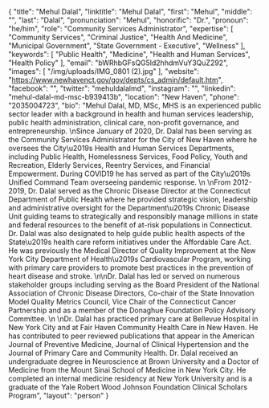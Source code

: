 {
  "title": "Mehul Dalal",
  "linktitle": "Mehul Dalal",
  "first": "Mehul",
  "middle": "",
  "last": "Dalal",
  "pronunciation": "Mehul",
  "honorific": "Dr.",
  "pronoun": "he/him",
  "role": "Community Services Administrator",
  "expertise": [
    "Community Services",
    "Criminal Justice",
    "Health And Medicine",
    "Municipal Government",
    "State Government - Executive",
    "Wellness"
  ],
  "keywords": [
    "Public Health",
    "Medicine",
    "Health and Human Services",
    "Health Policy"
  ],
  "email": "bWRhbGFsQG5ld2hhdmVuY3QuZ292",
  "images": [
    "/img/uploads/IMG_0801 (2).jpg"
  ],
  "website": "https://www.newhavenct.gov/gov/depts/cs_admin/default.htm",
  "facebook": "",
  "twitter": "mehuldalalmd",
  "instagram": "",
  "linkedin": "mehul-dalal-md-msc-b939413b",
  "location": "New Haven",
  "phone": "2035004723",
  "bio": "Mehul Dalal, MD, MSc, MHS is an experienced public sector leader with a background in health and human services leadership, public health administration, clinical care, non-profit governance, and entrepreneurship.  \nSince January of 2020, Dr. Dalal has been serving as the Community Services Administrator for the City of New Haven where he oversees the City\u2019s Health and Human Services Departments, including Public Health, Homelessness Services, Food Policy, Youth and Recreation, Elderly Services, Reentry Services, and Financial Empowerment.  During COVID19 he has served as part of the City\u2019s Unified Command Team overseeing pandemic response. \n \nFrom 2012-2019, Dr. Dalal served as the Chronic Disease Director at the Connecticut Department of Public Health where he provided strategic vision, leadership and administrative oversight for the Department\u2019s Chronic Disease Unit guiding teams to strategically and responsibly manage millions in state and federal resources to the benefit of at-risk populations in Connecticut. Dr. Dalal was also designated to help guide public health aspects of the State\u2019s health care reform initiatives under the Affordable Care Act.  He was previously the Medical Director of Quality Improvement at the New York City Department of Health\u2019s Cardiovascular Program, working with primary care providers to promote best practices in the prevention of heart disease and stroke.  \n\nDr. Dalal has led or served on numerous stakeholder groups including serving as the Board President of the National Association of Chronic Disease Directors, Co-chair of the State Innovation Model Quality Metrics Council, Vice Chair of the Connecticut Cancer Partnership and as a member of the Donaghue Foundation Policy Advisory Committee. \n \nDr. Dalal has practiced primary care at Bellevue Hospital in New York City and at Fair Haven Community Health Care in New Haven. He has contributed to peer reviewed publications that appear in the American Journal of Preventive Medicine, Journal of Clinical Hypertension and the Journal of Primary Care and Community Health. Dr. Dalal received an undergraduate degree in Neuroscience at Brown University and a Doctor of Medicine from the Mount Sinai School of Medicine in New York City. He completed an internal medicine residency at New York University and is a graduate of the Yale Robert Wood Johnson Foundation Clinical Scholars Program",
  "layout": "person"
}
